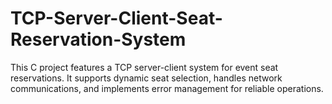 # TCP-Server-Client-Seat-Reservation-System
This C project features a TCP server-client system for event seat reservations. It supports dynamic seat selection, handles network communications, and implements error management for reliable operations.
